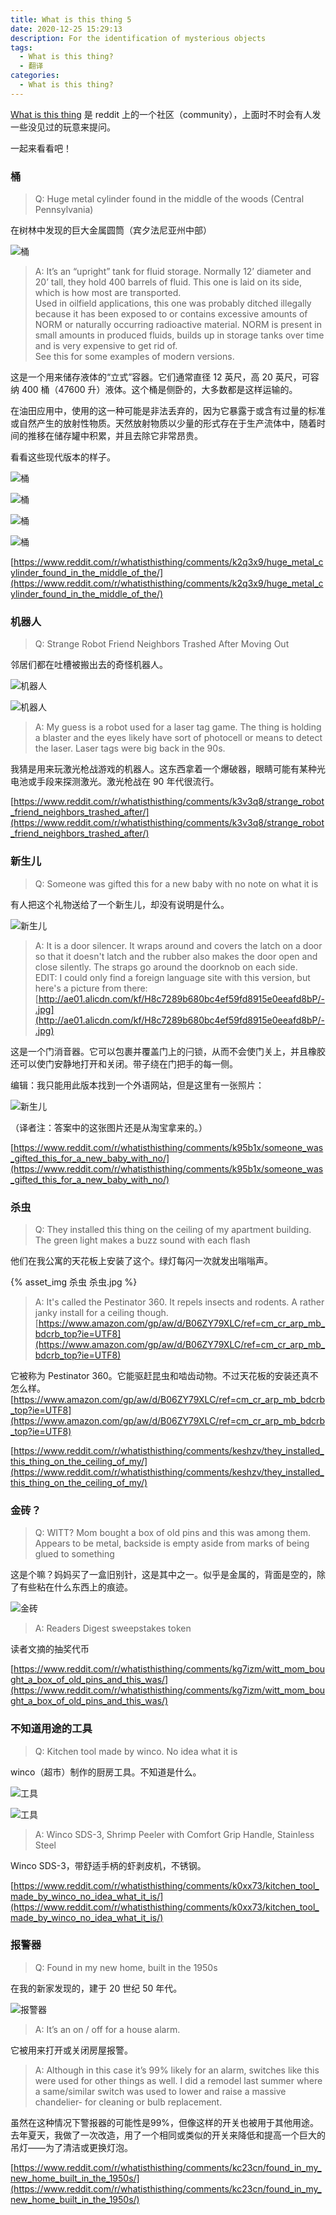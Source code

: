 ```yaml
---
title: What is this thing 5
date: 2020-12-25 15:29:13
description: For the identification of mysterious objects
tags:  
  - What is this thing?
  - 翻译
categories:
  - What is this thing?
---
```


[What is this thing](https://www.reddit.com/r/whatisthisthing/) 是 reddit 上的一个社区（community），上面时不时会有人发一些没见过的玩意来提问。

一起来看看吧！

<!-- more -->

### 桶

> Q: Huge metal cylinder found in the middle of the woods (Central Pennsylvania)

在树林中发现的巨大金属圆筒（宾夕法尼亚州中部）

![桶](https://cdn.jsdelivr.net/gh/AemonCao/AemonCao.github.io@source/source/_posts/whatisthisthing-5/桶.jpg)

<!-- {% asset_img 桶 桶.jpg %} -->

> A: It’s an “upright” tank for fluid storage. Normally 12’ diameter and 20’ tall, they hold 400 barrels of fluid. This one is laid on its side, which is how most are transported.</br>Used in oilfield applications, this one was probably ditched illegally because it has been exposed to or contains excessive amounts of NORM or naturally occurring radioactive material. NORM is present in small amounts in produced fluids, builds up in storage tanks over time and is very expensive to get rid of.</br>See this for some examples of modern versions.

这是一个用来储存液体的“立式”容器。它们通常直径 12 英尺，高 20 英尺，可容纳 400 桶（47600 升）液体。这个桶是侧卧的，大多数都是这样运输的。

在油田应用中，使用的这一种可能是非法丢弃的，因为它暴露于或含有过量的标准或自然产生的放射性物质。天然放射物质以少量的形式存在于生产流体中，随着时间的推移在储存罐中积累，并且去除它非常昂贵。

看看这些现代版本的样子。

![桶](https://cdn.jsdelivr.net/gh/AemonCao/AemonCao.github.io@source/source/_posts/whatisthisthing-5/桶2.jpg)

![桶](https://cdn.jsdelivr.net/gh/AemonCao/AemonCao.github.io@source/source/_posts/whatisthisthing-5/桶3.jpg)

![桶](https://cdn.jsdelivr.net/gh/AemonCao/AemonCao.github.io@source/source/_posts/whatisthisthing-5/桶4.jpg)

![桶](https://cdn.jsdelivr.net/gh/AemonCao/AemonCao.github.io@source/source/_posts/whatisthisthing-5/桶5.jpg)

<!-- {% asset_img 桶 桶2.jpg %} -->

<!-- {% asset_img 桶 桶3.jpg %} -->

<!-- {% asset_img 桶 桶4.jpg %} -->

<!-- {% asset_img 桶 桶5.jpg %} -->

[https://www.reddit.com/r/whatisthisthing/comments/k2q3x9/huge_metal_cylinder_found_in_the_middle_of_the/](https://www.reddit.com/r/whatisthisthing/comments/k2q3x9/huge_metal_cylinder_found_in_the_middle_of_the/)

### 机器人

> Q: Strange Robot Friend Neighbors Trashed After Moving Out

邻居们都在吐槽被搬出去的奇怪机器人。

![机器人](https://cdn.jsdelivr.net/gh/AemonCao/AemonCao.github.io@source/source/_posts/whatisthisthing-5/机器人1.jpg)

![机器人](https://cdn.jsdelivr.net/gh/AemonCao/AemonCao.github.io@source/source/_posts/whatisthisthing-5/机器人2.jpg)

<!-- {% asset_img 机器人 机器人1.jpg %} -->

<!-- {% asset_img 机器人 机器人2.jpg %} -->

> A: My guess is a robot used for a laser tag game. The thing is holding a blaster and the eyes likely have sort of photocell or means to detect the laser. Laser tags were big back in the 90s.

我猜是用来玩激光枪战游戏的机器人。这东西拿着一个爆破器，眼睛可能有某种光电池或手段来探测激光。激光枪战在 90 年代很流行。

[https://www.reddit.com/r/whatisthisthing/comments/k3v3q8/strange_robot_friend_neighbors_trashed_after/](https://www.reddit.com/r/whatisthisthing/comments/k3v3q8/strange_robot_friend_neighbors_trashed_after/)

### 新生儿

> Q: Someone was gifted this for a new baby with no note on what it is

有人把这个礼物送给了一个新生儿，却没有说明是什么。

![新生儿](https://cdn.jsdelivr.net/gh/AemonCao/AemonCao.github.io@source/source/_posts/whatisthisthing-5/新生儿1.jpg)

<!-- {% asset_img 新生儿 新生儿1.jpg %} -->

> A: It is a door silencer. It wraps around and covers the latch on a door so that it doesn't latch and the rubber also makes the door open and close silently. The straps go around the doorknob on each side.</br>EDIT: I could only find a foreign language site with this version, but here's a picture from there: [http://ae01.alicdn.com/kf/H8c7289b680bc4ef59fd8915e0eeafd8bP/-.jpg](http://ae01.alicdn.com/kf/H8c7289b680bc4ef59fd8915e0eeafd8bP/-.jpg)

这是一个门消音器。它可以包裹并覆盖门上的闩锁，从而不会使门关上，并且橡胶还可以使门安静地打开和关闭。带子绕在门把手的每一侧。

编辑：我只能用此版本找到一个外语网站，但是这里有一张照片：

![新生儿](https://cdn.jsdelivr.net/gh/AemonCao/AemonCao.github.io@source/source/_posts/whatisthisthing-5/新生儿2.jpg)

<!-- {% asset_img 新生儿 新生儿2.jpg %} -->

（译者注：答案中的这张图片还是从淘宝拿来的。）

[https://www.reddit.com/r/whatisthisthing/comments/k95b1x/someone_was_gifted_this_for_a_new_baby_with_no/](https://www.reddit.com/r/whatisthisthing/comments/k95b1x/someone_was_gifted_this_for_a_new_baby_with_no/)

### 杀虫

> Q: They installed this thing on the ceiling of my apartment building. The green light makes a buzz sound with each flash

他们在我公寓的天花板上安装了这个。绿灯每闪一次就发出嗡嗡声。

<!-- ![杀虫](https://cdn.jsdelivr.net/gh/AemonCao/AemonCao.github.io@source/source/_posts/whatisthisthing-5/杀虫.jpg) -->

{% asset_img 杀虫 杀虫.jpg %}

> A: It's called the Pestinator 360. It repels insects and rodents. A rather janky install for a ceiling though. [https://www.amazon.com/gp/aw/d/B06ZY79XLC/ref=cm_cr_arp_mb_bdcrb_top?ie=UTF8](https://www.amazon.com/gp/aw/d/B06ZY79XLC/ref=cm_cr_arp_mb_bdcrb_top?ie=UTF8)

它被称为 Pestinator 360。它能驱赶昆虫和啮齿动物。不过天花板的安装还真不怎么样。[https://www.amazon.com/gp/aw/d/B06ZY79XLC/ref=cm_cr_arp_mb_bdcrb_top?ie=UTF8](https://www.amazon.com/gp/aw/d/B06ZY79XLC/ref=cm_cr_arp_mb_bdcrb_top?ie=UTF8)

[https://www.reddit.com/r/whatisthisthing/comments/keshzv/they_installed_this_thing_on_the_ceiling_of_my/](https://www.reddit.com/r/whatisthisthing/comments/keshzv/they_installed_this_thing_on_the_ceiling_of_my/)

### 金砖？

> Q: WITT? Mom bought a box of old pins and this was among them. Appears to be metal, backside is empty aside from marks of being glued to something

这是个嘛？妈妈买了一盒旧别针，这是其中之一。似乎是金属的，背面是空的，除了有些粘在什么东西上的痕迹。

![金砖](https://cdn.jsdelivr.net/gh/AemonCao/AemonCao.github.io@source/source/_posts/whatisthisthing-5/金砖.jpg)

<!-- {% asset_img 金砖 金砖.jpg %} -->

> A: Readers Digest sweepstakes token

读者文摘的抽奖代币

[https://www.reddit.com/r/whatisthisthing/comments/kg7izm/witt_mom_bought_a_box_of_old_pins_and_this_was/](https://www.reddit.com/r/whatisthisthing/comments/kg7izm/witt_mom_bought_a_box_of_old_pins_and_this_was/)

### 不知道用途的工具

> Q: Kitchen tool made by winco. No idea what it is

winco（超市）制作的厨房工具。不知道是什么。

![工具](https://cdn.jsdelivr.net/gh/AemonCao/AemonCao.github.io@source/source/_posts/whatisthisthing-5/工具1.jpg)

![工具](https://cdn.jsdelivr.net/gh/AemonCao/AemonCao.github.io@source/source/_posts/whatisthisthing-5/工具2.jpg)

<!-- {% asset_img 工具 工具1.jpg %} -->

<!-- {% asset_img 工具 工具2.jpg %} -->

> A: Winco SDS-3, Shrimp Peeler with Comfort Grip Handle, Stainless Steel

Winco SDS-3，带舒适手柄的虾剥皮机，不锈钢。

[https://www.reddit.com/r/whatisthisthing/comments/k0xx73/kitchen_tool_made_by_winco_no_idea_what_it_is/](https://www.reddit.com/r/whatisthisthing/comments/k0xx73/kitchen_tool_made_by_winco_no_idea_what_it_is/)

### 报警器

> Q: Found in my new home, built in the 1950s

在我的新家发现的，建于 20 世纪 50 年代。

![报警器](https://cdn.jsdelivr.net/gh/AemonCao/AemonCao.github.io@source/source/_posts/whatisthisthing-5/报警器.jpg)

<!-- {% asset_img 报警器 报警器.jpg %} -->

> A: It’s an on / off for a house alarm.

它被用来打开或关闭房屋报警。

> A: Although in this case it’s 99% likely for an alarm, switches like this were used for other things as well. I did a remodel last summer where a same/similar switch was used to lower and raise a massive chandelier- for cleaning or bulb replacement.

虽然在这种情况下警报器的可能性是99%，但像这样的开关也被用于其他用途。去年夏天，我做了一次改造，用了一个相同或类似的开关来降低和提高一个巨大的吊灯——为了清洁或更换灯泡。

[https://www.reddit.com/r/whatisthisthing/comments/kc23cn/found_in_my_new_home_built_in_the_1950s/](https://www.reddit.com/r/whatisthisthing/comments/kc23cn/found_in_my_new_home_built_in_the_1950s/)
